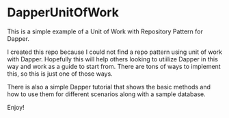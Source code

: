 # DapperUnitOfWork

This is a simple example of a Unit of Work with Repository Pattern for Dapper.

I created this repo because I could not find a repo pattern using unit of work with Dapper.  Hopefully this will help others looking to utiilize Dapper in this way and work as a guide to start from.  There are tons of ways to implement this, so this is just one of those ways.

There is also a simple Dapper tutorial that shows the basic methods and how to use them for different scenarios along with a sample database.

Enjoy!
